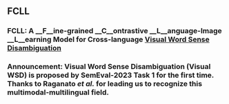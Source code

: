 ## FCLL
### FCLL: A __F__ine-grained __C__ontrastive __L__anguage-Image __L__earning Model for Cross-language [Visual Word Sense Disambiguation](https://raganato.github.io/vwsd/)
### Announcement: Visual Word Sense Disambiguation (Visual WSD) is proposed by SemEval-2023 Task 1 for the first time. Thanks to Raganato *et al.* for leading us to recognize this multimodal-multilingual field.
